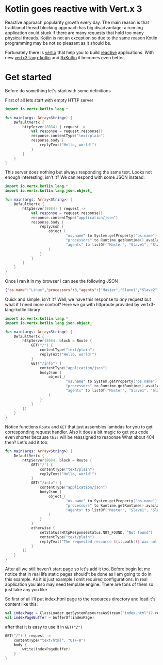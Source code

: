 # Kotlin goes reactive with Vert.x 3

Reactive approach popularity growth every day. The main reason is that traditional thread blocking approach has big
 disadvantage: a running application could stuck if there are many requests that hold too many physical threads.
 [Kotlin](http://kotlinlang.org) is not an exception so due to the same reason Kotlin programming may be not so pleasant
 as it should be.

Fortunately there is [vert.x](http://vertx.io/) that help you to build
 [reactive](http://www.reactivemanifesto.org/) applications. With new
 [vertx3-lang-kotlin](https://github.com/cy6erGn0m/vertx3-lang-kotlin) and
  [RxKotlin](https://github.com/ReactiveX/RxKotlin) it becomes even better.

# Get started

Before do something let's start with some definitions

First of all lets start with empty HTTP server

```kotlin
import io.vertx.kotlin.lang.*

fun main(args: Array<String>) {
    DefaultVertx {
        httpServer(8084) { request ->
            val response = request.response()
            response.contentType("text/plain")
            response.body {
                replyText("Hello, world!")
            }
        }
    }
}
```

This server does nothing but always responding the same text. Looks not enough interesting, isn't it? We can respond
 with some JSON instead:

```kotlin
import io.vertx.kotlin.lang.*
import io.vertx.kotlin.lang.json.object_

fun main(args: Array<String>) {
    DefaultVertx {
        httpServer(8084) { request ->
            val response = request.response()
            response.contentType("application/json")
            response.body {
                replyJson {
                    object_(
                            "os.name" to System.getProperty("os.name"),
                            "processors" to Runtime.getRuntime().availableProcessors(),
                            "agents" to listOf("Master", "Slave1", "Slave2")
                    )
                }
            }
        }
    }
}
```

Once I ran it in my browser I can see the following JSON
```json
{"os.name":"Linux","processors":8,"agents":["Master","Slave1","Slave2"]}

```

Quick and simple, isn't it? Well, we have this response to _any_ request but what if I need more control? Here we go
 with httproute provided by vertx3-lang-kotlin library

```kotlin
import io.vertx.kotlin.lang.*
import io.vertx.kotlin.lang.json.object_

fun main(args: Array<String>) {
    DefaultVertx {
        httpServer(8084, block = Route {
            GET("/") {
                contentType("text/plain")
                replyText("Hello, world!")
            }
            GET("/info") {
                contentType("application/json")
                bodyJson {
                    object_(
                            "os.name" to System.getProperty("os.name"),
                            "processors" to Runtime.getRuntime().availableProcessors(),
                            "agents" to listOf("Master", "Slave1", "Slave2")
                    )
                }
            }
        })
    }
}
```

Notice functions `Route` and `GET` that just assembles lambdas for you to get corresponding request handler. Also it
does a bit magic to get you code even shorter because `this` will be reassigned to response
What about 404 then? Let's add it too:

```kotlin
fun main(args: Array<String>) {
    DefaultVertx {
        httpServer(8084, block = Route {
            GET("/") {
                contentType("text/plain")
                replyText("Hello, world!")
            }
            GET("/info") {
                contentType("application/json")
                bodyJson {
                    object_(
                            "os.name" to System.getProperty("os.name"),
                            "processors" to Runtime.getRuntime().availableProcessors(),
                            "agents" to listOf("Master", "Slave1", "Slave2")
                    )
                }
            }
            otherwise {
                setStatus(HttpResponseStatus.NOT_FOUND, "Not found")
                contentType("text/plain")
                replyText("The requested resource ${it.path()} was not found")
            }
        })
    }
}
```

After all we still haven't start page so let's add it too. Before begin let me notice that in real life static pages
 should't be done as I am going to do in this example. As it is just example I omit required configurations. In
 real application you also may need template engine. There are tons of them so just take any you like

So first of all I'll put index.html page to the resources directory and load it's content like this:

```kotlin
val indexPage = ClassLoader.getSystemResourceAsStream("index.html")?.readBytes() ?: throw IllegalStateException("No index.html page found")
val indexPageBuffer = bufferOf(indexPage)
```

after that it is easy to use it in `GET("/")`
```kotlin
GET("/") { request ->
    contentType("text/html", "UTF-8")
    body {
        write(indexPageBuffer)
    }
}
```



